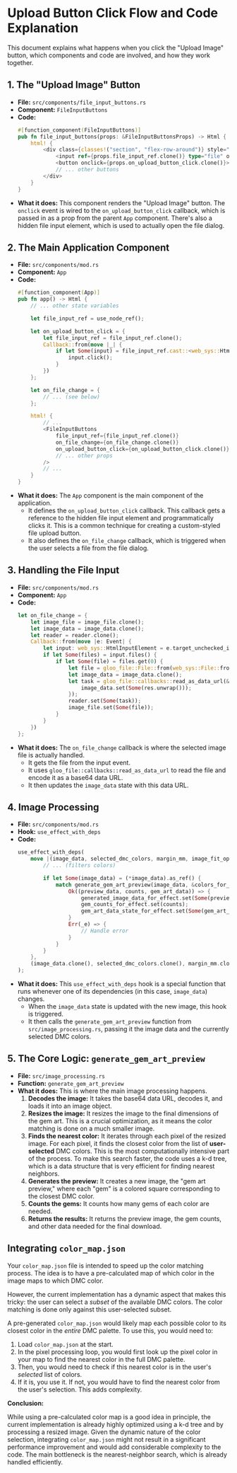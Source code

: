 # Upload Button Click Flow and Code Explanation

This document explains what happens when you click the "Upload Image" button, which components and code are involved, and how they work together.

## 1. The "Upload Image" Button

- **File:** `src/components/file_input_buttons.rs`
- **Component:** `FileInputButtons`
- **Code:**
  ```rust
  #[function_component(FileInputButtons)]
  pub fn file_input_buttons(props: &FileInputButtonsProps) -> Html {
      html! {
          <div class={classes!("section", "flex-row-around")} style="margin-bottom: 20px;">
              <input ref={props.file_input_ref.clone()} type="file" onchange={props.on_file_change.clone()} style="display: none;" />
              <button onclick={props.on_upload_button_click.clone()}>{ "Upload Image" }</button>
              // ... other buttons
          </div>
      }
  }
  ```
- **What it does:** This component renders the "Upload Image" button. The `onclick` event is wired to the `on_upload_button_click` callback, which is passed in as a prop from the parent `App` component. There's also a hidden file input element, which is used to actually open the file dialog.

## 2. The Main Application Component

- **File:** `src/components/mod.rs`
- **Component:** `App`
- **Code:**
  ```rust
  #[function_component(App)]
  pub fn app() -> Html {
      // ... other state variables

      let file_input_ref = use_node_ref();

      let on_upload_button_click = {
          let file_input_ref = file_input_ref.clone();
          Callback::from(move |_| {
              if let Some(input) = file_input_ref.cast::<web_sys::HtmlInputElement>() {
                  input.click();
              }
          })
      };

      let on_file_change = {
          // ... (see below)
      };

      html! {
          // ...
          <FileInputButtons
              file_input_ref={file_input_ref.clone()}
              on_file_change={on_file_change.clone()}
              on_upload_button_click={on_upload_button_click.clone()}
              // ... other props
          />
          // ...
      }
  }
  ```
- **What it does:** The `App` component is the main component of the application.
  - It defines the `on_upload_button_click` callback. This callback gets a reference to the hidden file input element and programmatically clicks it. This is a common technique for creating a custom-styled file upload button.
  - It also defines the `on_file_change` callback, which is triggered when the user selects a file from the file dialog.

## 3. Handling the File Input

- **File:** `src/components/mod.rs`
- **Component:** `App`
- **Code:**
  ```rust
  let on_file_change = {
      let image_file = image_file.clone();
      let image_data = image_data.clone();
      let reader = reader.clone();
      Callback::from(move |e: Event| {
          let input: web_sys::HtmlInputElement = e.target_unchecked_into();
          if let Some(files) = input.files() {
              if let Some(file) = files.get(0) {
                  let file = gloo_file::File::from(web_sys::File::from(file));
                  let image_data = image_data.clone();
                  let task = gloo_file::callbacks::read_as_data_url(&file, move |res| {
                      image_data.set(Some(res.unwrap()));
                  });
                  reader.set(Some(task));
                  image_file.set(Some(file));
              }
          }
      })
  };
  ```
- **What it does:** The `on_file_change` callback is where the selected image file is actually handled.
  - It gets the file from the input event.
  - It uses `gloo_file::callbacks::read_as_data_url` to read the file and encode it as a base64 data URL.
  - It then updates the `image_data` state with this data URL.

## 4. Image Processing

- **File:** `src/components/mod.rs`
- **Hook:** `use_effect_with_deps`
- **Code:**
  ```rust
  use_effect_with_deps(
      move |(image_data, selected_dmc_colors, margin_mm, image_fit_option, custom_width_mm, custom_height_mm)| {
          // ... (filters colors)

          if let Some(image_data) = (*image_data).as_ref() {
              match generate_gem_art_preview(image_data, &colors_for_generation, **margin_mm, image_fit_option, **custom_width_mm, **custom_height_mm) {
                  Ok((preview_data, counts, gem_art_data)) => {
                      generated_image_data_for_effect.set(Some(preview_data));
                      gem_counts_for_effect.set(counts);
                      gem_art_data_state_for_effect.set(Some(gem_art_data));
                  }
                  Err(_e) => {
                      // Handle error
                  }
              }
          }
      },
      (image_data.clone(), selected_dmc_colors.clone(), margin_mm.clone(), image_fit_option.clone(), custom_width_mm.clone(), custom_height_mm.clone()),
  );
  ```
- **What it does:** This `use_effect_with_deps` hook is a special function that runs whenever one of its dependencies (in this case, `image_data`) changes.
  - When the `image_data` state is updated with the new image, this hook is triggered.
  - It then calls the `generate_gem_art_preview` function from `src/image_processing.rs`, passing it the image data and the currently selected DMC colors.

## 5. The Core Logic: `generate_gem_art_preview`

- **File:** `src/image_processing.rs`
- **Function:** `generate_gem_art_preview`
- **What it does:** This is where the main image processing happens.
  1.  **Decodes the image:** It takes the base64 data URL, decodes it, and loads it into an image object.
  2.  **Resizes the image:** It resizes the image to the final dimensions of the gem art. This is a crucial optimization, as it means the color matching is done on a much smaller image.
  3.  **Finds the nearest color:** It iterates through each pixel of the resized image. For each pixel, it finds the closest color from the list of **user-selected** DMC colors. This is the most computationally intensive part of the process. To make this search faster, the code uses a k-d tree, which is a data structure that is very efficient for finding nearest neighbors.
  4.  **Generates the preview:** It creates a new image, the "gem art preview," where each "gem" is a colored square corresponding to the closest DMC color.
  5.  **Counts the gems:** It counts how many gems of each color are needed.
  6.  **Returns the results:** It returns the preview image, the gem counts, and other data needed for the final download.

## Integrating `color_map.json`

Your `color_map.json` file is intended to speed up the color matching process. The idea is to have a pre-calculated map of which color in the image maps to which DMC color.

However, the current implementation has a dynamic aspect that makes this tricky: the user can select a *subset* of the available DMC colors. The color matching is done only against this user-selected subset.

A pre-generated `color_map.json` would likely map each possible color to its closest color in the *entire* DMC palette. To use this, you would need to:

1.  Load `color_map.json` at the start.
2.  In the pixel processing loop, you would first look up the pixel color in your map to find the nearest color in the full DMC palette.
3.  Then, you would need to check if this nearest color is in the user's *selected* list of colors.
4.  If it is, you use it. If not, you would have to find the nearest color from the user's selection. This adds complexity.

**Conclusion:**

While using a pre-calculated color map is a good idea in principle, the current implementation is already highly optimized using a k-d tree and by processing a resized image. Given the dynamic nature of the color selection, integrating `color_map.json` might not result in a significant performance improvement and would add considerable complexity to the code. The main bottleneck is the nearest-neighbor search, which is already handled efficiently.
